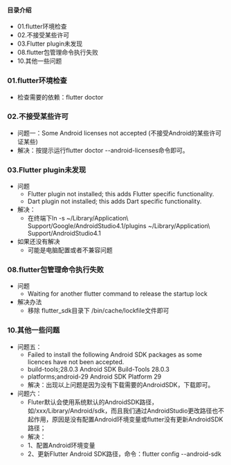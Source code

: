 #### 目录介绍
- 01.flutter环境检查
- 02.不接受某些许可
- 03.Flutter plugin未发现
- 08.flutter包管理命令执行失败
- 10.其他一些问题



### 01.flutter环境检查
- 检查需要的依赖：flutter doctor


### 02.不接受某些许可
- 问题一：Some Android licenses not accepted (不接受Android的某些许可证某些)
- 解决：按提示运行flutter doctor --android-licenses命令即可。



### 03.Flutter plugin未发现
- 问题
    - Flutter plugin not installed; this adds Flutter specific functionality.
    - Dart plugin not installed; this adds Dart specific functionality.
- 解决：
    - 在终端下ln -s ~/Library/Application\ Support/Google/AndroidStudio4.1/plugins ~/Library/Application\ Support/AndroidStudio4.1
- 如果还没有解决
    - 可能是电脑配置或者不兼容问题


### 08.flutter包管理命令执行失败
- 问题
    - Waiting for another flutter command to release the startup lock
- 解决办法
    - 移除 flutter_sdk目录下 /bin/cache/lockfile文件即可


### 10.其他一些问题
- 问题五：
    - Failed to install the following Android SDK packages as some licences have not been accepted.
    - build-tools;28.0.3 Android SDK Build-Tools 28.0.3
    - platforms;android-29 Android SDK Platform 29
    - 解决：出现以上问题是因为没有下载需要的AndroidSDK，下载即可。
- 问题六：
    - Fluter默认会使用系统默认的AndroidSDK路径，如/xxx/Library/Android/sdk，而且我们通过AndroidStudio更改路径也不起作用，原因是没有配置Android环境变量或flutter没有更新AndroidSDK路径；
    - 解决：
    - 1、配置Android环境变量
    - 2、更新Flutter Android SDK路径，命令：flutter config --android-sdk <path-to-your-android-sdk-path>























